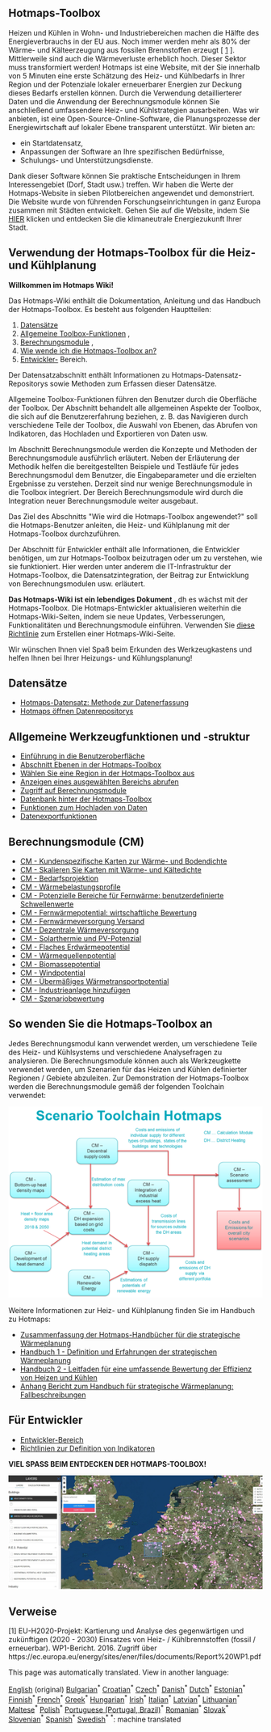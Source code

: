 <h2> Hotmaps-Toolbox </h2><p> Heizen und Kühlen in Wohn- und Industriebereichen machen die Hälfte des Energieverbrauchs in der EU aus. Noch immer werden mehr als 80% der Wärme- und Kälteerzeugung aus fossilen Brennstoffen erzeugt [ <a href="#References">1</a> ]. Mittlerweile sind auch die Wärmeverluste erheblich hoch. Dieser Sektor muss transformiert werden! Hotmaps ist eine Website, mit der Sie innerhalb von 5 Minuten eine erste Schätzung des Heiz- und Kühlbedarfs in Ihrer Region und der Potenziale lokaler erneuerbarer Energien zur Deckung dieses Bedarfs erstellen können. Durch die Verwendung detaillierterer Daten und die Anwendung der Berechnungsmodule können Sie anschließend umfassendere Heiz- und Kühlstrategien ausarbeiten. Was wir anbieten, ist eine Open-Source-Online-Software, die Planungsprozesse der Energiewirtschaft auf lokaler Ebene transparent unterstützt. Wir bieten an: </p><ul><li> ein Startdatensatz, </li><li> Anpassungen der Software an Ihre spezifischen Bedürfnisse, </li><li> Schulungs- und Unterstützungsdienste. </li></ul><p> Dank dieser Software können Sie praktische Entscheidungen in Ihrem Interessengebiet (Dorf, Stadt usw.) treffen. Wir haben die Werte der Hotmaps-Website in sieben Pilotbereichen angewendet und demonstriert. Die Website wurde von führenden Forschungseinrichtungen in ganz Europa zusammen mit Städten entwickelt. Gehen Sie auf die Website, indem Sie <a href="https://www.hotmaps.hevs.ch/map">HIER</a> klicken und entdecken Sie die klimaneutrale Energiezukunft Ihrer Stadt. </p><h2> Verwendung der Hotmaps-Toolbox für die Heiz- und Kühlplanung </h2><p> <strong>Willkommen im Hotmaps Wiki!</strong> </p><p> Das Hotmaps-Wiki enthält die Dokumentation, Anleitung und das Handbuch der Hotmaps-Toolbox. Es besteht aus folgenden Hauptteilen: </p><ol><li> <a href="#Data-sets">Datensätze</a> </li><li> <a href="#General-tool-functionalities-and-structure">Allgemeine Toolbox-Funktionen</a> , </li><li> <a href="#Calculation-modules-cm">Berechnungsmodule</a> , </li><li> <a href="#How-to-apply-Hotmaps-toolbox">Wie wende ich die Hotmaps-Toolbox an?</a> </li><li> <a href="#For-developers">Entwickler-</a> Bereich. </li></ol><p> Der Datensatzabschnitt enthält Informationen zu Hotmaps-Datensatz-Repositorys sowie Methoden zum Erfassen dieser Datensätze. </p><p> Allgemeine Toolbox-Funktionen führen den Benutzer durch die Oberfläche der Toolbox. Der Abschnitt behandelt alle allgemeinen Aspekte der Toolbox, die sich auf die Benutzererfahrung beziehen, z. B. das Navigieren durch verschiedene Teile der Toolbox, die Auswahl von Ebenen, das Abrufen von Indikatoren, das Hochladen und Exportieren von Daten usw. </p><p> Im Abschnitt Berechnungsmodule werden die Konzepte und Methoden der Berechnungsmodule ausführlich erläutert. Neben der Erläuterung der Methodik helfen die bereitgestellten Beispiele und Testläufe für jedes Berechnungsmodul dem Benutzer, die Eingabeparameter und die erzielten Ergebnisse zu verstehen. Derzeit sind nur wenige Berechnungsmodule in die Toolbox integriert. Der Bereich Berechnungsmodule wird durch die Integration neuer Berechnungsmodule weiter ausgebaut. </p><p> Das Ziel des Abschnitts "Wie wird die Hotmaps-Toolbox angewendet?" soll die Hotmaps-Benutzer anleiten, die Heiz- und Kühlplanung mit der Hotmaps-Toolbox durchzuführen. </p><p> Der Abschnitt für Entwickler enthält alle Informationen, die Entwickler benötigen, um zur Hotmaps-Toolbox beizutragen oder um zu verstehen, wie sie funktioniert. Hier werden unter anderem die IT-Infrastruktur der Hotmaps-Toolbox, die Datensatzintegration, der Beitrag zur Entwicklung von Berechnungsmodulen usw. erläutert. </p><p> <strong>Das Hotmaps-Wiki ist ein lebendiges Dokument</strong> , dh es wächst mit der Hotmaps-Toolbox. Die Hotmaps-Entwickler aktualisieren weiterhin die Hotmaps-Wiki-Seiten, indem sie neue Updates, Verbesserungen, Funktionalitäten und Berechnungsmodule einführen. Verwenden Sie <a href="https://github.com/HotMaps/hotmaps_wiki/wiki/Guidelines-for-writing-a-Hotmaps-Wiki-page">diese Richtlinie</a> zum Erstellen einer Hotmaps-Wiki-Seite. </p><p> Wir wünschen Ihnen viel Spaß beim Erkunden des Werkzeugkastens und helfen Ihnen bei Ihrer Heizungs- und Kühlungsplanung! </p><h2> Datensätze </h2><ul><li> <a href="de-Hotmaps-data-set-method-of-data-collection">Hotmaps-Datensatz: Methode zur Datenerfassung</a> </li><li> <a href="de-Hotmaps-open-data-repositories">Hotmaps öffnen Datenrepositorys</a> </li></ul><h2> Allgemeine Werkzeugfunktionen und -struktur </h2><ul><li> <a href="de-Introduction-to-user-interface">Einführung in die Benutzeroberfläche</a> </li><li> <a href="de-Layers-section-in-the-Hotmaps-toolbox">Abschnitt Ebenen in der Hotmaps-Toolbox</a> </li><li> <a href="de-Select-a-region-in-the-Hotmaps-toolbox">Wählen Sie eine Region in der Hotmaps-Toolbox aus</a> </li><li> <a href="de-Retrieve-indicators-of-a-selected-area">Anzeigen eines ausgewählten Bereichs abrufen</a> </li><li> <a href="de-Access-to-calculation-modules">Zugriff auf Berechnungsmodule</a> </li><li> <a href="de-Database-behind-the-Hotmaps-toolbox">Datenbank hinter der Hotmaps-Toolbox</a> </li><li> <a href="de-Data-upload-functionalities">Funktionen zum Hochladen von Daten</a> </li><li> <a href="de-Data-export-functionalities">Datenexportfunktionen</a> </li></ul><h2> Berechnungsmodule (CM) </h2><ul><li> <a href="de-CM-Customized-heat-and-floor-area-density-maps">CM - Kundenspezifische Karten zur Wärme- und Bodendichte</a> </li><li> <a href="de-CM-Scale-heat-and-cool-density-maps">CM - Skalieren Sie Karten mit Wärme- und Kältedichte</a> </li><li> <a href="de-CM-Demand-projection">CM - Bedarfsprojektion</a> </li><li> <a href="de-CM-Heat-load-profiles">CM - Wärmebelastungsprofile</a> </li><li> <a href="de-CM-District-heating-potential-areas-user-defined-thresholds">CM - Potenzielle Bereiche für Fernwärme: benutzerdefinierte Schwellenwerte</a> </li><li> <a href="de-CM-District-heating-potential-economic-assessment">CM - Fernwärmepotential: wirtschaftliche Bewertung</a> </li><li> <a href="de-CM-District-heating-supply-dispatch">CM - Fernwärmeversorgung Versand</a> </li><li> <a href="de-CM-Decentral-heating-supply">CM - Dezentrale Wärmeversorgung</a> </li><li> <a href="de-CM-Solar-thermal-and-PV-potential">CM - Solarthermie und PV-Potenzial</a> </li><li> <a href="de-CM-Shallow-geothermal-potential">CM - Flaches Erdwärmepotential</a> </li><li> <a href="de-CM-Heat-source-potential">CM - Wärmequellenpotential</a> </li><li> <a href="de-CM-Biomass-potential">CM - Biomassepotential</a> </li><li> <a href="de-CM-Wind-potential">CM - Windpotential</a> </li><li> <a href="de-CM-Excess-heat-transport-potential">CM - Übermäßiges Wärmetransportpotential</a> </li><li> <a href="de-CM-add-industry-plant">CM - Industrieanlage hinzufügen</a> </li><li> <a href="de-CM-Scenario-assessment">CM - Szenariobewertung</a> </li></ul><h2> So wenden Sie die Hotmaps-Toolbox an </h2><p> Jedes Berechnungsmodul kann verwendet werden, um verschiedene Teile des Heiz- und Kühlsystems und verschiedene Analysefragen zu analysieren. Die Berechnungsmodule können auch als Werkzeugkette verwendet werden, um Szenarien für das Heizen und Kühlen definierter Regionen / Gebiete abzuleiten. Zur Demonstration der Hotmaps-Toolbox werden die Berechnungsmodule gemäß der folgenden Toolchain verwendet: </p><p><img alt="" src="https://github.com/HotMaps/hotmaps_wiki/blob/master/Images/Hotmaps_toolchain_2019-05-09.png"/></p><p> Weitere Informationen zur Heiz- und Kühlplanung finden Sie im Handbuch zu Hotmaps: </p><ul><li> <a href="https://www.hotmaps-project.eu/wp-content/uploads/2019/04/Summary-Hotmaps-Handbook.pdf">Zusammenfassung der Hotmaps-Handbücher für die strategische Wärmeplanung</a> </li><li> <a href="https://vbn.aau.dk/da/publications/definition-amp-experiences-of-strategic-heat-planning">Handbuch 1 - Definition und Erfahrungen der strategischen Wärmeplanung</a> </li><li> <a href="https://vbn.aau.dk/da/publications/guidance-for-the-comprehensive-assessment-of-efficient-heating-an">Handbuch 2 - Leitfaden für eine umfassende Bewertung der Effizienz von Heizen und Kühlen</a> </li><li> <a href="https://vbn.aau.dk/da/publications/appendix-report-to-the-hotmaps-handbook-for-strategic-heat-planni">Anhang Bericht zum Handbuch für strategische Wärmeplanung: Fallbeschreibungen</a> </li></ul><h2> Für Entwickler </h2><ul><li> <a href="de-Developers">Entwickler-Bereich</a> </li><li> <a href="de-Guidelines-for-defining-indicators">Richtlinien zur Definition von Indikatoren</a> </li></ul><p> <strong>VIEL SPASS BEIM ENTDECKEN DER HOTMAPS-TOOLBOX!</strong> </p><p><img alt="" src="https://github.com/HotMaps/hotmaps_wiki/blob/master/Images/Hotmaps_test.JPG"/></p><h2> Verweise </h2><p> [1] EU-H2020-Projekt: Kartierung und Analyse des gegenwärtigen und zukünftigen (2020 - 2030) Einsatzes von Heiz- / Kühlbrennstoffen (fossil / erneuerbar). WP1-Bericht. 2016. Zugriff über https://ec.europa.eu/energy/sites/ener/files/documents/Report%20WP1.pdf </p>

This page was automatically translated. View in another language:

[English](en-Home) (original) [Bulgarian](bg-Home)<sup>\*</sup> [Croatian](hr-Home)<sup>\*</sup> [Czech](cs-Home)<sup>\*</sup> [Danish](da-Home)<sup>\*</sup> [Dutch](nl-Home)<sup>\*</sup> [Estonian](et-Home)<sup>\*</sup> [Finnish](fi-Home)<sup>\*</sup> [French](fr-Home)<sup>\*</sup>  [Greek](el-Home)<sup>\*</sup> [Hungarian](hu-Home)<sup>\*</sup> [Irish](ga-Home)<sup>\*</sup> [Italian](it-Home)<sup>\*</sup> [Latvian](lv-Home)<sup>\*</sup> [Lithuanian](lt-Home)<sup>\*</sup> [Maltese](mt-Home)<sup>\*</sup> [Polish](pl-Home)<sup>\*</sup> [Portuguese (Portugal, Brazil)](pt-Home)<sup>\*</sup> [Romanian](ro-Home)<sup>\*</sup> [Slovak](sk-Home)<sup>\*</sup> [Slovenian](sl-Home)<sup>\*</sup> [Spanish](es-Home)<sup>\*</sup> [Swedish](../sv-)<sup>\*</sup>
<sup>\*</sup>: machine translated
